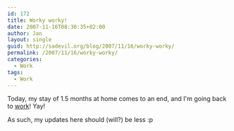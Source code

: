 ```yaml
---
id: 172
title: Worky worky!
date: 2007-11-16T08:30:35+02:00
author: Jan
layout: single
guid: http://sadevil.org/blog/2007/11/16/worky-worky/
permalink: /2007/11/16/worky-worky/
categories:
  - Work
tags:
  - Work
---
```

Today, my stay of 1.5 months at home comes to an end, and I'm going back to <a href="https://kcore.org/2007/10/30/work-the-neverending-story/" target="_blank">work</a>! Yay!

As such, my updates here should (will?) be less :p